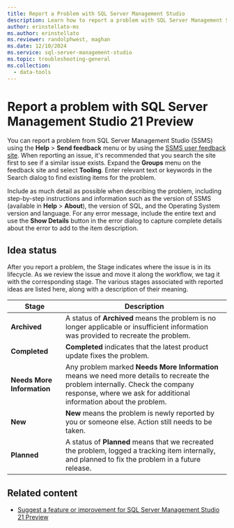 ```yaml
---
title: Report a Problem with SQL Server Management Studio
description: Learn how to report a problem with SQL Server Management Studio (SSMS).
author: erinstellato-ms
ms.author: erinstellato
ms.reviewer: randolphwest, maghan
ms.date: 12/10/2024
ms.service: sql-server-management-studio
ms.topic: troubleshooting-general
ms.collection:
  - data-tools
---
```


# Report a problem with SQL Server Management Studio 21 Preview

You can report a problem from SQL Server Management Studio (SSMS) using the **Help** > **Send feedback** menu or by using the [SSMS user feedback site](https://aka.ms/ssms-feedback). When reporting an issue, it's recommended that you search the site first to see if a similar issue exists. Expand the **Groups** menu on the feedback site and select **Tooling**. Enter relevant text or keywords in the Search dialog to find existing items for the problem.

Include as much detail as possible when describing the problem, including step-by-step instructions and information such as the version of SSMS (available in **Help** > **About**), the version of SQL, and the Operating System version and language. For any error message, include the entire text and use the **Show Details** button in the error dialog to capture complete details about the error to add to the item description.

## Idea status

After you report a problem, the Stage indicates where the issue is in its lifecycle. As we review the issue and move it along the workflow, we tag it with the corresponding stage. The various stages associated with reported ideas are listed here, along with a description of their meaning.

| Stage | Description |
| --- | --- |
| **Archived** | A status of **Archived** means the problem is no longer applicable or insufficient information was provided to recreate the problem. |
| **Completed** | **Completed** indicates that the latest product update fixes the problem. |
| **Needs More Information** | Any problem marked **Needs More Information** means we need more details to recreate the problem internally. Check the company response, where we ask for additional information about the problem. |
| **New** | **New** means the problem is newly reported by you or someone else. Action still needs to be taken. |
| **Planned** | A status of **Planned** means that we recreated the problem, logged a tracking item internally, and planned to fix the problem in a future release. |

## Related content

- [Suggest a feature or improvement for SQL Server Management Studio 21 Preview](suggest-feature.md)
